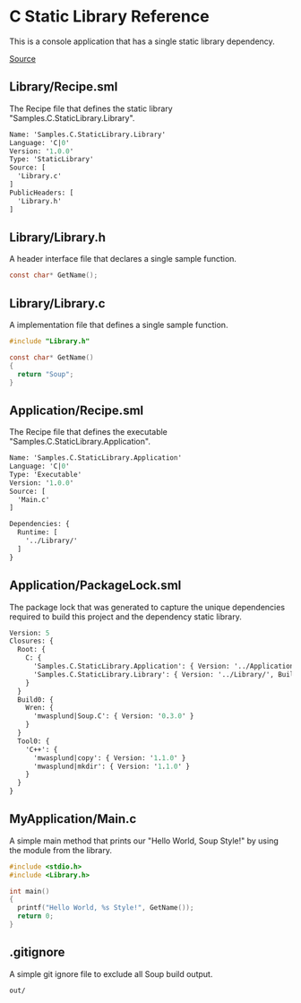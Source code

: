 # C Static Library Reference
This is a console application that has a single static library dependency.

[Source](https://github.com/SoupBuild/Soup/tree/main/Samples/C/StaticLibrary)

## Library/Recipe.sml
The Recipe file that defines the static library "Samples.C.StaticLibrary.Library".
```sml
Name: 'Samples.C.StaticLibrary.Library'
Language: 'C|0'
Version: '1.0.0'
Type: 'StaticLibrary'
Source: [
  'Library.c'
]
PublicHeaders: [
  'Library.h'
]
```

## Library/Library.h
A header interface file that declares a single sample function.
```c
const char* GetName();
```

## Library/Library.c
A implementation file that defines a single sample function.
```c
#include "Library.h"

const char* GetName()
{
  return "Soup";
}
```

## Application/Recipe.sml
The Recipe file that defines the executable "Samples.C.StaticLibrary.Application".
```sml
Name: 'Samples.C.StaticLibrary.Application'
Language: 'C|0'
Type: 'Executable'
Version: '1.0.0'
Source: [
  'Main.c'
]

Dependencies: {
  Runtime: [
    '../Library/'
  ]
}
```

## Application/PackageLock.sml
The package lock that was generated to capture the unique dependencies required to build this project and the dependency static library.
```sml
Version: 5
Closures: {
  Root: {
    C: {
      'Samples.C.StaticLibrary.Application': { Version: '../Application', Build: 'Build0', Tool: 'Tool0' }
      'Samples.C.StaticLibrary.Library': { Version: '../Library/', Build: 'Build0', Tool: 'Tool0' }
    }
  }
  Build0: {
    Wren: {
      'mwasplund|Soup.C': { Version: '0.3.0' }
    }
  }
  Tool0: {
    'C++': {
      'mwasplund|copy': { Version: '1.1.0' }
      'mwasplund|mkdir': { Version: '1.1.0' }
    }
  }
}
```

## MyApplication/Main.c
A simple main method that prints our "Hello World, Soup Style!" by using the module from the library.
```c
#include <stdio.h>
#include <Library.h>

int main()
{
  printf("Hello World, %s Style!", GetName());
  return 0;
}

```

## .gitignore
A simple git ignore file to exclude all Soup build output.
```
out/
```
